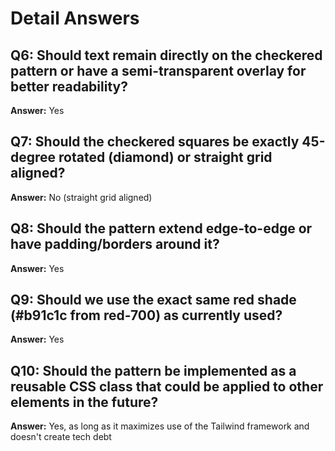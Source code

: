 # Detail Answers

## Q6: Should text remain directly on the checkered pattern or have a semi-transparent overlay for better readability?
**Answer:** Yes

## Q7: Should the checkered squares be exactly 45-degree rotated (diamond) or straight grid aligned?
**Answer:** No (straight grid aligned)

## Q8: Should the pattern extend edge-to-edge or have padding/borders around it?
**Answer:** Yes

## Q9: Should we use the exact same red shade (#b91c1c from red-700) as currently used?
**Answer:** Yes

## Q10: Should the pattern be implemented as a reusable CSS class that could be applied to other elements in the future?
**Answer:** Yes, as long as it maximizes use of the Tailwind framework and doesn't create tech debt